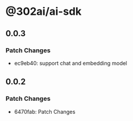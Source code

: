 # @302ai/ai-sdk

## 0.0.3

### Patch Changes

- ec9eb40: support chat and embedding model

## 0.0.2

### Patch Changes

- 6470fab: Patch Changes
